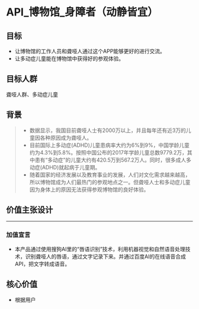 # API_博物馆_身障者（动静皆宜）

## 目标
- 让博物馆的工作人员和聋哑人通过这个APP能够更好的进行交流。
- 让多动症儿童能在博物馆中获得好的参观体验。

## 目标人群
聋哑人群、多动症儿童

## 背景
> - 数据显示，我国目前聋哑人士有2000万以上，并且每年还有近3万的儿童因各种原因成为聋哑人。
> - 目前国际上多动症(ADHD)儿童患病率大约为6%到9%，中国学龄儿童约为4.3%到5.8%。按照中国公布的2017年学龄儿童总数9779.2万，其中患有“多动症”的儿童大约有420.5万到567.2万人。同时，很多成人多动症(ADHD)就起病于儿童期。
> - 随着国家的经济发展以及教育事业的发展，人们对文化需求越来越高，所以博物馆成为人们最热门的参观地点之一。但聋哑人士和多动症儿童因为身体上的原因无法获得参观博物馆的良好体验。

## 价值主张设计
****
### 加值宣言
- 本产品通过使用搜狗AI里的“唇语识别”技术，利用机器视觉和自然语音处理技术，识别聋哑人的唇语，通过文字记录下来。并通过百度AI的在线语音合成API，把文字转成语音。

## 核心价值
- 根据用户

